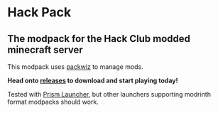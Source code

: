 # Hack Pack
## The modpack for the Hack Club modded minecraft server

This modpack uses [packwiz](https://packwiz.infra.link/) to manage mods.

**Head onto [releases](https://github.com/hackclub/modpack/releases/latest) to download and start playing today!**

Tested with [Prism Launcher](https://prismlauncher.org/), but other launchers supporting modrinth format modpacks should work.
